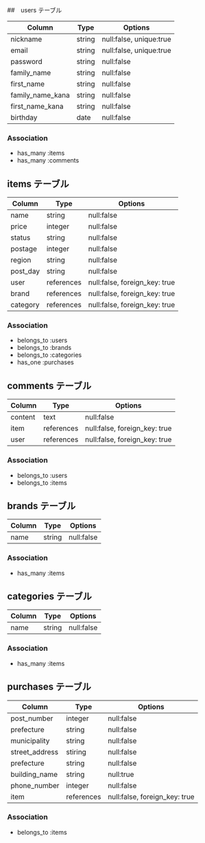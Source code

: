 ##　users テーブル

| Column            | Type   | Options                 |
| ----------------- |------- | ----------------------- |
| nickname          | string | null:false, unique:true |
| email             | string | null:false, unique:true |
| password          | string | null:false              |
| family_name       | string | null:false              |
| first_name        | string | null:false              |
| family_name_kana  | string | null:false              |
| first_name_kana   | string | null:false              |
| birthday          | date   | null:false              |


### Association

- has_many :items
- has_many :comments

## items テーブル

| Column      | Type       | Options                       |
| ----------- | ---------- | ----------------------------- |
| name        | string     | null:false                    |
| price       | integer    | null:false                    |
| status      | string     | null:false                    |
| postage     | integer    | null:false                    |
| region      | string     | null:false                    |
| post_day    | string     | null:false                    |
| user        | references | null:false, foreign_key: true |
| brand       | references | null:false, foreign_key: true |
| category    | references | null:false, foreign_key: true |


### Association
- belongs_to :users
- belongs_to :brands
- belongs_to :categories
- has_one :purchases

## comments テーブル

| Column     | Type       | Options                       |
| -----------| ---------- | ----------------------------- |
| content    | text       | null:false                    |
| item       | references | null:false, foreign_key: true |
| user       | references | null:false, foreign_key: true |

### Association

- belongs_to :users
- belongs_to :items

## brands テーブル

| Column     | Type       | Options                       |
| -----------| ---------- | ----------------------------- |
| name       | string     | null:false                    |


### Association
- has_many :items

## categories テーブル

| Column     | Type       | Options                       |
| -----------| ---------- | ----------------------------- |
| name       | string     | null:false                    |


### Association
- has_many :items

## purchases テーブル

| Column        | Type       | Options                       |
| ------------- | ---------- | ----------------------------- |
| post_number   | integer    | null:false                    |
| prefecture    | string     | null:false                    |
| municipality  | string     | null:false                    |
| street_address| stiring    | null:false                    |
| prefecture    | string     | null:false                    |
| building_name | string     | null:true                     |
| phone_number  | integer    | null:false                    |
| item          | references | null:false, foreign_key: true |


### Association
- belongs_to :items